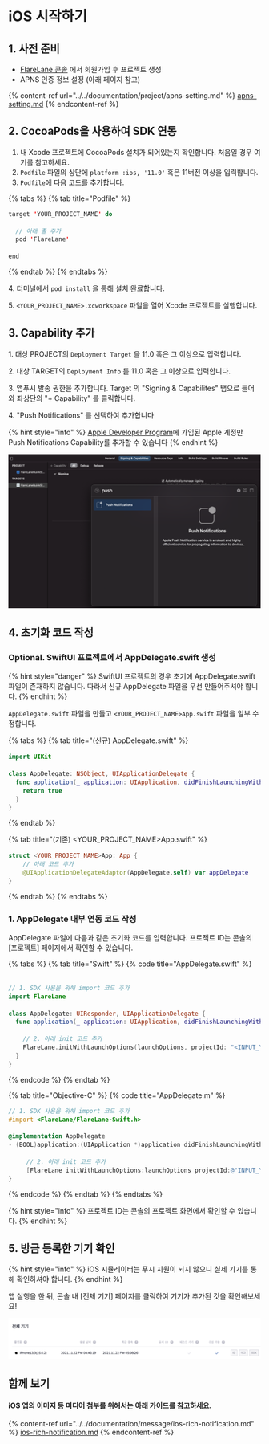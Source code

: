 # iOS 시작하기

## 1. 사전 준비

* [FlareLane 콘솔](https://console.flarelane.com) 에서 회원가입 후 프로젝트 생성
* APNS 인증 정보 설정 (아래 페이지 참고)

{% content-ref url="../../documentation/project/apns-setting.md" %}
[apns-setting.md](../../documentation/project/apns-setting.md)
{% endcontent-ref %}

## 2. CocoaPods을 사용하여 SDK 연동

1. 내 Xcode 프로젝트에 CocoaPods 설치가 되어있는지 확인합니다. 처음일 경우 여기를 참고하세요.
2. `Podfile` 파일의 상단에 `platform :ios, '11.0'` 혹은 11버전 이상을 입력합니다.
3. `Podfile`에 다음 코드를 추가합니다.

{% tabs %}
{% tab title="Podfile" %}
```swift
target 'YOUR_PROJECT_NAME' do

  // 아래 줄 추가
  pod 'FlareLane'
  
end
```
{% endtab %}
{% endtabs %}

4\. 터미널에서 `pod install` 을 통해 설치 완료합니다.

5\. `<YOUR_PROJECT_NAME>.xcworkspace` 파일을 열어 Xcode 프로젝트를 실행합니다.

## 3. Capability 추가

1\. 대상 PROJECT의 `Deployment Target` 을 11.0 혹은 그 이상으로 입력합니다.

2\. 대상 TARGET의 `Deployment Info` 를 11.0 혹은 그 이상으로 입력합니다.

3\. 앱푸시 발송 권한을 추가합니다. Target 의 "Signing & Capabilites" 탭으로 들어와 좌상단의 "+ Capability" 를 클릭합니다.

4\. "Push Notifications" 를 선택하여 추가합니다

{% hint style="info" %}
[Apple Developer Program](https://developer.apple.com/programs/whats-included/)에 가입된 Apple 계정만 Push Notifications Capability를 추가할 수 있습니다
{% endhint %}

![](<../../.gitbook/assets/스크린샷 2021-10-05 오후 5.55.43.png>)

## 4. 초기화 코드 작성

### Optional. SwiftUI 프로젝트에서 AppDelegate.swift 생성

{% hint style="danger" %}
SwiftUI 프로젝트의 경우 초기에 AppDelegate.swift 파일이 존재하지 않습니다. 따라서 신규 AppDelegate 파일을 우선 만들어주셔야 합니다.&#x20;
{% endhint %}

`AppDelegate.swift` 파일을 만들고 `<YOUR_PROJECT_NAME>App.swift` 파일을 일부 수정합니다.

{% tabs %}
{% tab title="(신규) AppDelegate.swift" %}
```swift
import UIKit

class AppDelegate: NSObject, UIApplicationDelegate {
  func application(_ application: UIApplication, didFinishLaunchingWithOptions launchOptions: [UIApplication.LaunchOptionsKey : Any]? = nil) -> Bool {
    return true
  }
}

```
{% endtab %}

{% tab title="(기존) <YOUR_PROJECT_NAME>App.swift" %}
```swift
struct <YOUR_PROJECT_NAME>App: App {
    // 아래 코드 추가
    @UIApplicationDelegateAdaptor(AppDelegate.self) var appDelegate
}
```
{% endtab %}
{% endtabs %}

### 1. AppDelegate 내부 연동 코드 작성

AppDelegate 파일에 다음과 같은 초기화 코드를 입력합니다. 프로젝트 ID는 콘솔의 \[프로젝트] 페이지에서 확인할 수 있습니다.

{% tabs %}
{% tab title="Swift" %}
{% code title="AppDelegate.swift" %}
```swift

// 1. SDK 사용을 위해 import 코드 추가
import FlareLane

class AppDelegate: UIResponder, UIApplicationDelegate {
  func application(_ application: UIApplication, didFinishLaunchingWithOptions launchOptions: [UIApplication.LaunchOptionsKey: Any]?) -> Bool {    

    // 2. 아래 init 코드 추가
    FlareLane.initWithLaunchOptions(launchOptions, projectId: "<INPUT_YOUR_PROJECT_ID>")
  }
}
```
{% endcode %}
{% endtab %}

{% tab title="Objective-C" %}
{% code title="AppDelegate.m" %}
```objectivec
// 1. SDK 사용을 위해 import 코드 추가
#import <FlareLane/FlareLane-Swift.h>

@implementation AppDelegate
- (BOOL)application:(UIApplication *)application didFinishLaunchingWithOptions:(NSDictionary *)launchOptions {

     // 2. 아래 init 코드 추가
     [FlareLane initWithLaunchOptions:launchOptions projectId:@"INPUT_YOUR_PROJECT_ID"];
}
```
{% endcode %}
{% endtab %}
{% endtabs %}

{% hint style="info" %}
프로젝트 ID는 콘솔의 프로젝트 화면에서 확인할 수 있습니다.
{% endhint %}

## 5. 방금 등록한 기기 확인

{% hint style="info" %}
iOS 시뮬레이터는 푸시 지원이 되지 않으니 실제 기기를 통해 확인하셔야 합니다.
{% endhint %}

앱 실행을 한 뒤, 콘솔 내 \[전체 기기] 페이지를 클릭하여 기기가 추가된 것을 확인해보세요!

![](<../../.gitbook/assets/스크린샷 2021-12-15 오후 11.19.00.png>)

## 함께 보기

#### iOS 앱의 이미지 등 미디어 첨부를 위해서는 아래 가이드를 참고하세요.&#x20;

{% content-ref url="../../documentation/message/ios-rich-notification.md" %}
[ios-rich-notification.md](../../documentation/message/ios-rich-notification.md)
{% endcontent-ref %}

